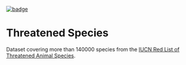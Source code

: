<a className="gh-badge" href="https://datahub.io/core/threatened-species"><img src="https://badgen.net/badge/icon/View%20on%20datahub.io/orange?icon=https://datahub.io/datahub-cube-badge-icon.svg&label&scale=1.25" alt="badge" /></a>

# Threatened Species

Dataset covering more than 140000 species from the [IUCN Red List of Threatened Animal Species](https://www.iucnredlist.org/).
